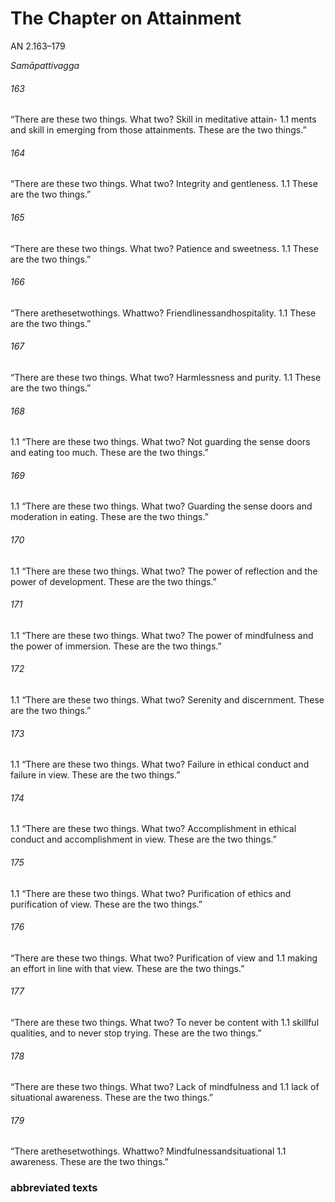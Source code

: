 # The Chapter on Attainment

AN 2.163–179

_Samāpattivagga_

###### 163

“There are these two things. What two? Skill in meditative attain- 1.1
ments and skill in emerging from those attainments. These are the
two things.”

###### 164

“There are these two things. What two? Integrity and gentleness. 1.1
These are the two things.”

###### 165

“There are these two things. What two? Patience and sweetness. 1.1
These are the two things.”

###### 166

“There arethesetwothings. Whattwo? Friendlinessandhospitality. 1.1
These are the two things.”

###### 167

“There are these two things. What two? Harmlessness and purity. 1.1
These are the two things.”
###### 168

1.1 “There are these two things. What two? Not guarding the sense
doors and eating too much. These are the two things.”

###### 169

1.1 “There are these two things. What two? Guarding the sense doors
and moderation in eating. These are the two things.”

###### 170

1.1 “There are these two things. What two? The power of reflection
and the power of development. These are the two things.”

###### 171

1.1 “There are these two things. What two? The power of mindfulness
and the power of immersion. These are the two things.”

###### 172

1.1 “There are these two things. What two? Serenity and discernment.
These are the two things.”

###### 173

1.1 “There are these two things. What two? Failure in ethical conduct
and failure in view. These are the two things.”

###### 174

1.1 “There are these two things. What two? Accomplishment in ethical
conduct and accomplishment in view. These are the two things.”

###### 175

1.1 “There are these two things. What two? Purification of ethics and
purification of view. These are the two things.”
###### 176

“There are these two things. What two? Purification of view and 1.1
making an effort in line with that view. These are the two things.”

###### 177

“There are these two things. What two? To never be content with 1.1
skillful qualities, and to never stop trying. These are the two things.”

###### 178

“There are these two things. What two? Lack of mindfulness and 1.1
lack of situational awareness. These are the two things.”

###### 179

“There arethesetwothings. Whattwo? Mindfulnessandsituational 1.1
awareness. These are the two things.”
### abbreviated texts
